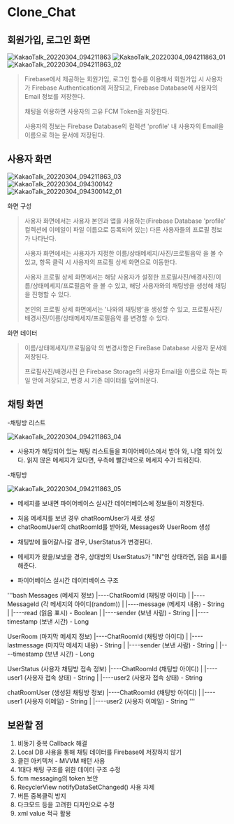 # Clone_Chat
## 회원가입, 로그인 화면

![KakaoTalk_20220304_094211863](https://user-images.githubusercontent.com/77681440/156677628-81314361-9060-40c5-9442-11d0d5943d7a.jpg)
![KakaoTalk_20220304_094211863_01](https://user-images.githubusercontent.com/77681440/156677630-bf81086c-de42-4cf3-ab89-e373239af87a.jpg)
![KakaoTalk_20220304_094211863_02](https://user-images.githubusercontent.com/77681440/156677616-7c1f6590-be09-49a9-bc10-1f7af762e886.jpg)

> Firebase에서 제공하는 회원가입, 로그인 함수를 이용해서 회원가입 시 사용자가 Firebase Authentication에 저장되고, Firebase Database에 사용자의 Email 정보를 저장한다.
> 
> 채팅을 이용하면 사용자의 고유 FCM Token을 저장한다.
> 
> 사용자의 정보는 Firebase Database의 컬렉션 'profile' 내 사용자의 Email을 이름으로 하는 문서에 저장된다.

## 사용자 화면

![KakaoTalk_20220304_094211863_03](https://user-images.githubusercontent.com/77681440/156677620-d3df6783-2090-451f-b49f-38ea78057718.jpg)
![KakaoTalk_20220304_094300142](https://user-images.githubusercontent.com/77681440/156677625-2314049e-5e97-42a9-bd80-e0038d8d4670.jpg)
![KakaoTalk_20220304_094300142_01](https://user-images.githubusercontent.com/77681440/156677626-915804d1-0f10-4c5c-b8ea-02425a77435c.jpg)

화면 구성
> 사용자 화면에서는 사용자 본인과 앱을 사용하는(Firebase Database 'profile' 컬렉션에 이메일이 파일 이름으로 등록되어 있는) 다른 사용자들의 프로필 정보가 나타난다.
>
> 사용자 화면에서는 사용자가 지정한 이름/상태메세지/사진/프로필음악 을 볼 수 있고, 항목 클릭 시 사용자의 프로필 상세 화면으로 이동한다.
> 
> 사용자 프로필 상세 화면에서는 해당 사용자가 설정한 프로필사진/배경사진/이름/상태메세지/프로필음악 을 볼 수 있고, 해당 사용자와의 채팅방을 생성해 채팅을 진행할 수 있다.
> 
> 본인의 프로필 상세 화면에서는 '나와의 채팅방'을 생성할 수 있고, 프로필사진/배경사진/이름/상태메세지/프로필음악 를 변경할 수 있다.

화면 데이터
> 이름/상태메세지/프로필음악 의 변경사항은 FireBase Database 사용자 문서에 저장된다.
> 
> 프로필사진/배경사진 은 Firebase Storage의 사용자 Email을 이름으로 하는 파일 안에 저장되고, 변경 시 기존 데이터를 덮어씌운다.


## 채팅 화면

-채팅방 리스트

![KakaoTalk_20220304_094211863_04](https://user-images.githubusercontent.com/77681440/156677621-3da6ce95-7329-482f-b942-7f9570c4548c.jpg)

* 사용자가 해당되어 있는 채팅 리스트들을 파이어베이스에서 받아 와, 나열 되어 있다.
  읽지 않은 메세지가 있다면, 우측에 빨간색으로 메세지 수가 띄워진다.


-채팅방

![KakaoTalk_20220304_094211863_05](https://user-images.githubusercontent.com/77681440/156677623-57ab187f-1bf5-479f-9d7f-6a4e0b81ede9.jpg)

* 메세지를 보내면 파이어베이스 실시간 데이터베이스에 정보들이 저장된다.
- 처음 메세지를 보낸 경우 chatRoomUser가 새로 생성
- chatRoomUser의 chatRoomId를 받아와, Messages와 UserRoom 생성

* 채팅방에 들어갈/나갈 경우, UserStatus가 변경된다. 
- 메세지가 왔을/보냈을 경우, 상대방의 UserStatus가 "IN"인 상태라면, 읽음 표시를 해준다.

* 파이어베이스 실시간 데이터베이스 구조

'''bash
Messages  (메세지 정보)
|----ChatRoomId  (채팅방 아이디)
|   |----MessageId   (각 메세지의 아이디(random))
|      |----message   (메세지 내용) - String
|      |----read      (읽음 표시) - Boolean
|      |----sender    (보낸 사람) - String
|      |----timestamp (보낸 시간) - Long


UserRoom  (마지막 메세지 정보)
|----ChatRoomId  (채팅방 아이디)
|   |----lastmessage   (마지막 메세지 내용) - String
|   |----sender    (보낸 사람) - String
|   |----timestamp (보낸 시간) - Long


UserStatus  (사용자 채팅방 접속 정보)
|----ChatRoomId  (채팅방 아이디)
|   |----user1 (사용자 접속 상태) - String
|   |----user2 (사용자 접속 상태) - String


chatRoomUser  (생성된 채팅방 정보)
|----ChatRoomId  (채팅방 아이디)
|   |----user1   (사용자 이메일) - String
|   |----user2   (사용자 이메일) - String
'''

## 보완할 점
1. 비동기 중복 Callback 해결
2. Local DB 사용을 통해 채팅 데이터를 Firebase에 저장하지 않기
3. 클린 아키텍쳐 - MVVM 패턴 사용
4. 1대다 채팅 구조를 위한 데이터 구조 수정
5. fcm messaging의 token 보안
6. RecyclerView notifyDataSetChanged() 사용 자제
7. 버튼 중복클릭 방지
8. 다크모드 등을 고려한 디자인으로 수정
9. xml value 적극 활용


